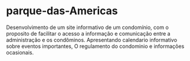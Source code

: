 # parque-das-Americas
Desenvolvimento de um site informativo de um condomínio, com o proposito de facilitar o acesso a informação e comunicação entre a administração e os condôminos.
Apresentando calendario informativo sobre eventos importantes, O regulamento do condominio e informações ocasionais.

